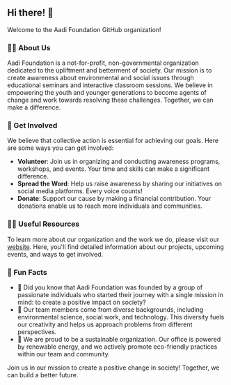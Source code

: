 ## Hi there! 👋

Welcome to the Aadi Foundation GitHub organization!

### 🙋‍♀️ About Us

Aadi Foundation is a not-for-profit, non-governmental organization dedicated to the upliftment and betterment of society. Our mission is to create awareness about environmental and social issues through educational seminars and interactive classroom sessions. We believe in empowering the youth and younger generations to become agents of change and work towards resolving these challenges. Together, we can make a difference.

### 🌈 Get Involved

We believe that collective action is essential for achieving our goals. Here are some ways you can get involved:

- **Volunteer**: Join us in organizing and conducting awareness programs, workshops, and events. Your time and skills can make a significant difference.
- **Spread the Word**: Help us raise awareness by sharing our initiatives on social media platforms. Every voice counts!
- **Donate**: Support our cause by making a financial contribution. Your donations enable us to reach more individuals and communities.

### 👩‍💻 Useful Resources

To learn more about our organization and the work we do, please visit our [website](https://). Here, you'll find detailed information about our projects, upcoming events, and ways to get involved.

### 🍿 Fun Facts
- 🌱 Did you know that Aadi Foundation was founded by a group of passionate individuals who started their journey with a single mission in mind: to create a positive impact on society?
- 🚀 Our team members come from diverse backgrounds, including environmental science, social work, and technology. This diversity fuels our creativity and helps us approach problems from different perspectives.
- 🍃 We are proud to be a sustainable organization. Our office is powered by renewable energy, and we actively promote eco-friendly practices within our team and community.

Join us in our mission to create a positive change in society! Together, we can build a better future.

